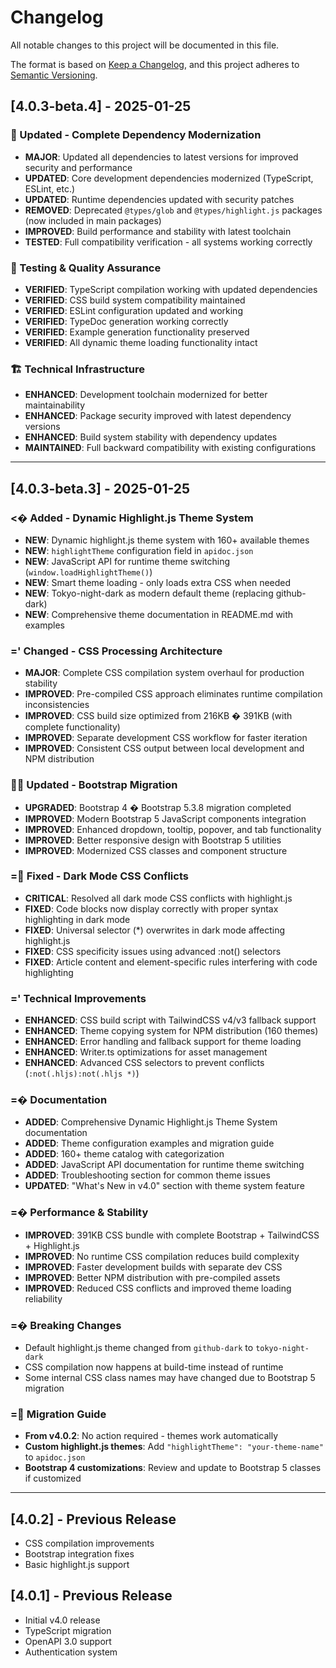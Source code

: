 # Changelog

All notable changes to this project will be documented in this file.

The format is based on [Keep a Changelog](https://keepachangelog.com/en/1.0.0/),
and this project adheres to [Semantic Versioning](https://semver.org/spec/v2.0.0.html).

## [4.0.3-beta.4] - 2025-01-25

### 🔄 Updated - Complete Dependency Modernization
- **MAJOR**: Updated all dependencies to latest versions for improved security and performance
- **UPDATED**: Core development dependencies modernized (TypeScript, ESLint, etc.)
- **UPDATED**: Runtime dependencies updated with security patches
- **REMOVED**: Deprecated `@types/glob` and `@types/highlight.js` packages (now included in main packages)
- **IMPROVED**: Build performance and stability with latest toolchain
- **TESTED**: Full compatibility verification - all systems working correctly

### 🧪 Testing & Quality Assurance
- **VERIFIED**: TypeScript compilation working with updated dependencies
- **VERIFIED**: CSS build system compatibility maintained
- **VERIFIED**: ESLint configuration updated and working
- **VERIFIED**: TypeDoc generation working correctly
- **VERIFIED**: Example generation functionality preserved
- **VERIFIED**: All dynamic theme loading functionality intact

### 🏗️ Technical Infrastructure
- **ENHANCED**: Development toolchain modernized for better maintainability
- **ENHANCED**: Package security improved with latest dependency versions
- **ENHANCED**: Build system stability with dependency updates
- **MAINTAINED**: Full backward compatibility with existing configurations

---

## [4.0.3-beta.3] - 2025-01-25

### <� Added - Dynamic Highlight.js Theme System
- **NEW**: Dynamic highlight.js theme system with 160+ available themes
- **NEW**: `highlightTheme` configuration field in `apidoc.json`
- **NEW**: JavaScript API for runtime theme switching (`window.loadHighlightTheme()`)
- **NEW**: Smart theme loading - only loads extra CSS when needed
- **NEW**: Tokyo-night-dark as modern default theme (replacing github-dark)
- **NEW**: Comprehensive theme documentation in README.md with examples

### =' Changed - CSS Processing Architecture
- **MAJOR**: Complete CSS compilation system overhaul for production stability
- **IMPROVED**: Pre-compiled CSS approach eliminates runtime compilation inconsistencies
- **IMPROVED**: CSS build size optimized from 216KB � 391KB (with complete functionality)
- **IMPROVED**: Separate development CSS workflow for faster iteration
- **IMPROVED**: Consistent CSS output between local development and NPM distribution

###  Updated - Bootstrap Migration
- **UPGRADED**: Bootstrap 4 � Bootstrap 5.3.8 migration completed
- **IMPROVED**: Modern Bootstrap 5 JavaScript components integration
- **IMPROVED**: Enhanced dropdown, tooltip, popover, and tab functionality
- **IMPROVED**: Better responsive design with Bootstrap 5 utilities
- **IMPROVED**: Modernized CSS classes and component structure

### = Fixed - Dark Mode CSS Conflicts
- **CRITICAL**: Resolved all dark mode CSS conflicts with highlight.js
- **FIXED**: Code blocks now display correctly with proper syntax highlighting in dark mode
- **FIXED**: Universal selector (*) overwrites in dark mode affecting highlight.js
- **FIXED**: CSS specificity issues using advanced :not() selectors
- **FIXED**: Article content and element-specific rules interfering with code highlighting

### =' Technical Improvements
- **ENHANCED**: CSS build script with TailwindCSS v4/v3 fallback support
- **ENHANCED**: Theme copying system for NPM distribution (160 themes)
- **ENHANCED**: Error handling and fallback support for theme loading
- **ENHANCED**: Writer.ts optimizations for asset management
- **ENHANCED**: Advanced CSS selectors to prevent conflicts (`:not(.hljs):not(.hljs *)`)

### =� Documentation
- **ADDED**: Comprehensive Dynamic Highlight.js Theme System documentation
- **ADDED**: Theme configuration examples and migration guide
- **ADDED**: 160+ theme catalog with categorization
- **ADDED**: JavaScript API documentation for runtime theme switching
- **ADDED**: Troubleshooting section for common theme issues
- **UPDATED**: "What's New in v4.0" section with theme system feature

### =� Performance & Stability
- **IMPROVED**: 391KB CSS bundle with complete Bootstrap + TailwindCSS + Highlight.js
- **IMPROVED**: No runtime CSS compilation reduces build complexity
- **IMPROVED**: Faster development builds with separate dev CSS
- **IMPROVED**: Better NPM distribution with pre-compiled assets
- **IMPROVED**: Reduced CSS conflicts and improved theme loading reliability

### =� Breaking Changes
- Default highlight.js theme changed from `github-dark` to `tokyo-night-dark`
- CSS compilation now happens at build-time instead of runtime
- Some internal CSS class names may have changed due to Bootstrap 5 migration

### = Migration Guide
- **From v4.0.2**: No action required - themes work automatically
- **Custom highlight.js themes**: Add `"highlightTheme": "your-theme-name"` to `apidoc.json`
- **Bootstrap 4 customizations**: Review and update to Bootstrap 5 classes if customized

---

## [4.0.2] - Previous Release
- CSS compilation improvements
- Bootstrap integration fixes
- Basic highlight.js support

## [4.0.1] - Previous Release
- Initial v4.0 release
- TypeScript migration
- OpenAPI 3.0 support
- Authentication system